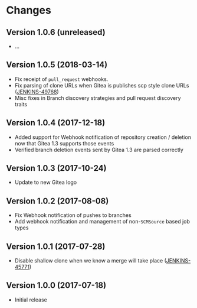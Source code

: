 # Changes

<!-- Each version newest first -->

<!-- Template:

## Version X.Y.Z (yyyy-MM-dd)

* details

-->

## Version 1.0.6 (unreleased)

* ...

## Version 1.0.5 (2018-03-14)

* Fix receipt of `pull_request` webhooks.
* Fix parsing of clone URLs when Gitea is publishes scp style clone URLs ([JENKINS-49768](https://issues.jenkins-ci.org/browse/JENKINS-49768))
* Misc fixes in Branch discovery strategies and pull request discovery traits

## Version 1.0.4 (2017-12-18)

* Added support for Webhook notification of repository creation / deletion now that Gitea 1.3 supports those events
* Verified branch deletion events sent by Gitea 1.3 are parsed correctly

## Version 1.0.3 (2017-10-24)

* Update to new Gitea logo

## Version 1.0.2 (2017-08-08)

* Fix Webhook notification of pushes to branches
* Add webhook notification and management of non-`SCMSource` based job types

## Version 1.0.1 (2017-07-28)

* Disable shallow clone when we know a merge will take place ([JENKINS-45771](https://issues.jenkins-ci.org/browse/JENKINS-45771))

## Version 1.0.0 (2017-07-18)

* Initial release
